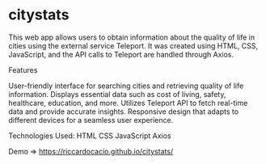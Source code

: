 # citystats

This web app allows users to obtain information about the quality of life in cities using the external service Teleport.
It was created using HTML, CSS, JavaScript, and the API calls to Teleport are handled through Axios.

Features

User-friendly interface for searching cities and retrieving quality of life information.
Displays essential data such as cost of living, safety, healthcare, education, and more.
Utilizes Teleport API to fetch real-time data and provide accurate insights.
Responsive design that adapts to different devices for a seamless user experience.

Technologies Used:
HTML
CSS
JavaScript
Axios

Demo => https://riccardocacio.github.io/citystats/
